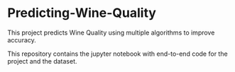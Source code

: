 # Predicting-Wine-Quality
This project predicts Wine Quality using multiple algorithms to improve accuracy. 

This repository contains the jupyter notebook with end-to-end code for the project and the dataset.
